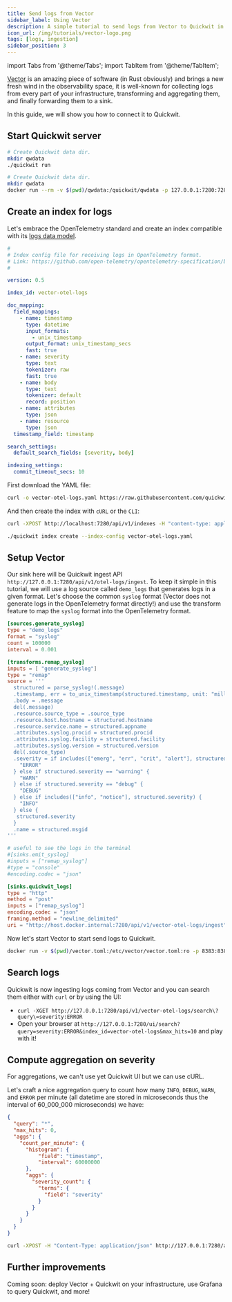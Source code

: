 ```yaml
---
title: Send logs from Vector
sidebar_label: Using Vector
description: A simple tutorial to send logs from Vector to Quickwit in a few minutes.
icon_url: /img/tutorials/vector-logo.png
tags: [logs, ingestion]
sidebar_position: 3
---
```


import Tabs from '@theme/Tabs';
import TabItem from '@theme/TabItem';

[Vector](https://vector.dev/) is an amazing piece of software (in Rust obviously) and brings a new fresh wind in the observability space,
it is well-known for collecting logs from every part of your infrastructure, transforming and aggregating them, and finally forwarding them to a sink.

In this guide, we will show you how to connect it to Quickwit.

## Start Quickwit server

<Tabs>

<TabItem value="cli" label="CLI">

```bash
# Create Quickwit data dir.
mkdir qwdata
./quickwit run
```

</TabItem>

<TabItem value="docker" label="Docker">

```bash
# Create Quickwit data dir.
mkdir qwdata
docker run --rm -v $(pwd)/qwdata:/quickwit/qwdata -p 127.0.0.1:7280:7280 quickwit/quickwit run
```

</TabItem>

</Tabs>

## Create an index for logs

Let's embrace the OpenTelemetry standard and create an index compatible with its [logs data model](https://github.com/open-telemetry/opentelemetry-specification/blob/main/specification/logs/data-model.md).

```yaml title="index-config.yaml"
#
# Index config file for receiving logs in OpenTelemetry format.
# Link: https://github.com/open-telemetry/opentelemetry-specification/blob/main/specification/logs/data-model.md
#

version: 0.5

index_id: vector-otel-logs

doc_mapping:
  field_mappings:
    - name: timestamp
      type: datetime
      input_formats:
        - unix_timestamp
      output_format: unix_timestamp_secs
      fast: true
    - name: severity
      type: text
      tokenizer: raw
      fast: true
    - name: body
      type: text
      tokenizer: default
      record: position
    - name: attributes
      type: json
    - name: resource
      type: json
  timestamp_field: timestamp

search_settings:
  default_search_fields: [severity, body]

indexing_settings:
  commit_timeout_secs: 10
```

First download the YAML file:

```bash
curl -o vector-otel-logs.yaml https://raw.githubusercontent.com/quickwit-oss/quickwit/main/config/tutorials/vector-otel-logs/index-config.yaml
```

And then create the index with `cURL` or the `CLI`:

<Tabs>

<TabItem value="curl" label="cURL">

```bash
curl -XPOST http://localhost:7280/api/v1/indexes -H "content-type: application/yaml" --data-binary @vector-otel-logs.yaml
```

</TabItem>

<TabItem value="cli" label="CLI">

```bash
./quickwit index create --index-config vector-otel-logs.yaml
```

</TabItem>

</Tabs>


## Setup Vector

Our sink here will be Quickwit ingest API `http://127.0.0.1:7280/api/v1/otel-logs/ingest`.
To keep it simple in this tutorial, we will use a log source called `demo_logs` that generates logs in a given format. Let's choose the common `syslog` format
(Vector does not generate logs in the OpenTelemetry format directly!) and use the transform feature to map the `syslog` format into the OpenTelemetry format.


```toml title=vector.toml
[sources.generate_syslog]
type = "demo_logs"
format = "syslog"
count = 100000
interval = 0.001

[transforms.remap_syslog]
inputs = [ "generate_syslog"]
type = "remap"
source = '''
  structured = parse_syslog!(.message)
  .timestamp, err = to_unix_timestamp(structured.timestamp, unit: "milliseconds")
  .body = .message
  del(.message)
  .resource.source_type = .source_type
  .resource.host.hostname = structured.hostname
  .resource.service.name = structured.appname
  .attributes.syslog.procid = structured.procid
  .attributes.syslog.facility = structured.facility
  .attributes.syslog.version = structured.version
  del(.source_type)
  .severity = if includes(["emerg", "err", "crit", "alert"], structured.severity) {
    "ERROR"
  } else if structured.severity == "warning" {
    "WARN"
  } else if structured.severity == "debug" {
    "DEBUG"
  } else if includes(["info", "notice"], structured.severity) {
    "INFO"
  } else {
   structured.severity
  }
  .name = structured.msgid
'''

# useful to see the logs in the terminal
#[sinks.emit_syslog]
#inputs = ["remap_syslog"]
#type = "console"
#encoding.codec = "json"

[sinks.quickwit_logs]
type = "http"
method = "post"
inputs = ["remap_syslog"]
encoding.codec = "json"
framing.method = "newline_delimited"
uri = "http://host.docker.internal:7280/api/v1/vector-otel-logs/ingest"
```

Now let's start Vector to start send logs to Quickwit.

```bash
docker run -v $(pwd)/vector.toml:/etc/vector/vector.toml:ro -p 8383:8383 --add-host=host.docker.internal:host-gateway timberio/vector:0.25.0-distroless-libc
```

## Search logs

Quickwit is now ingesting logs coming from Vector and you can search them either with `curl` or by using the UI:
- `curl -XGET http://127.0.0.1:7280/api/v1/vector-otel-logs/search\?query\=severity:ERROR`
- Open your browser at `http://127.0.0.1:7280/ui/search?query=severity:ERROR&index_id=vector-otel-logs&max_hits=10` and play with it!


## Compute aggregation on severity

For aggregations, we can't use yet Quickwit UI but we can use cURL.

Let's craft a nice aggregation query to count how many `INFO`, `DEBUG`, `WARN`, and `ERROR` per minute (all datetime are stored in microseconds thus the interval of 60_000_000 microseconds) we have:

```json title=aggregation-query.json
{
  "query": "*",
  "max_hits": 0,
  "aggs": {
    "count_per_minute": {
      "histogram": {
          "field": "timestamp",
          "interval": 60000000
      },
      "aggs": {
        "severity_count": {
          "terms": {
            "field": "severity"
          }
        }
      }
    }
  }
}
```

```bash
curl -XPOST -H "Content-Type: application/json" http://127.0.0.1:7280/api/v1/vector-otel-logs/search --data @aggregation-query.json
```

## Further improvements

Coming soon: deploy Vector + Quickwit on your infrastructure, use Grafana to query Quickwit, and more!
